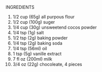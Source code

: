 INGREDIENTS

1) 1/2 cup (65g) all purpous flour
2) 1/2 cup (100g) suger
3) 1/4 cup (30g) unsweetend cocos powder
4) 1/4 tsp (1g) salt
5) 1/2 tsp (2g) baking powder
6) 1/4 tsp (2g) baking soda
7) 1/4 tsp (56ml) oil
8) 1 tsp (5g) vanille extract
9) 7 fl oz (200ml) milk 
10) 3/4 oz (22g) chocoleate, 4 pieces
